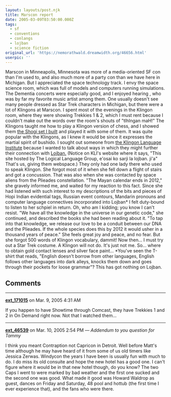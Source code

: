 ```yaml
---
layout: layouts/post.njk
title: Marscon report
date: 2005-03-09T03:50:00.000Z
tags:
  - sf
  - conventions
  - conlangs
  - lojban
  - science fiction
original_url: 'https://nemorathwald.dreamwidth.org/46656.html'
userpic: ''
---
```

Marscon in Minneapolis, Minnesota was more of a media-oriented SF con than I'm used to, and also much more of a party con than we have here in Michigan. But I appreciated the space technology track. I envy the space science room, which was full of models and computers running simulations. The Dementia concerts were especially good, and I enjoyed hearing , who was by far my favorite music artist among them. One usually doesn't see many people dressed as Star Trek characters in Michigan, but there were a lot of Klingons at Marscon. I spent most of the evenings in the Klingon room, where they were showing Trekkies 1 & 2, which I must rent because I couldn't make out the words over the room's shouts of "tlhIngan maH!" The Klingons taught me how to play a Klingon version of chess, and I showed them [the Shogi set I built](http://nemorathwald.com/games/shogi-without-the-japanese-language) and played it with some of them. It was quite popular with the Klingons, as I knew it would be since it expresses the martial spirit of bushido. I sought out someone from [the Klingon Language Institute](http://www.kli.org/) because I wanted to talk about ways in which they might further their connection with [Lojban.](http://www.lojban.org/) (Notice on KLI's website where it says, "This site hosted by The Logical Language Group, e'osai ko sarji la lojban. ji'a" That's us, giving them webspace.) They only had one lady there who used to speak Klingon. She forgot most of it when she fell down a flight of stairs and got a concussion. That was also when she was contacted by space aliens from the Plieades constellation. "The Mayan calendar ends in 2012," she gravely informed me, and waited for my reaction to this fact. Since she had listened with such interest to my descriptions of the bits and pieces of Hopi Indian evidential tags, Russian event contours, Mandarin pronouns and computer language connectives incorporated into Lojban\* I felt duty-bound to listen to her schpiel in return. Oh, who am I kidding; you know I can't resist. "We have all the knowledge in the universe in our genetic code," she continued, and described the books she had been reading about it. "To tap into that knowledge, we release our love to be a conduit between our DNA and the Plieades. If the whole species does this by 2012 it would usher in a thousand years of peace." She feels great joy and peace, and no fear. But she forgot 500 words of Klingon vocabulary, dammit! Now then... I must try out a Star Trek costume. A Klingon will not do. It's just not me. So... where to obtain gold contact lenses and silver face paint... \*You've seen the T-shirt that reads, "English doesn't borrow from other languages, English follows other languages into dark alleys, knocks them down and goes through their pockets for loose grammar"? This has got nothing on Lojban.

## Comments

---

**[ext_171015](https://www.dreamwidth.org/users/ext_171015)** on Mar. 9, 2005 4:31 AM

If you happen to have Showtime through Comcast, they have Trekkies 1 and 2 in On Demand right now. Not that I watched them...

---

**[ext_46539](https://www.dreamwidth.org/users/ext_46539)** on Mar. 10, 2005 2:54 PM — *Addendum to you question for Tammy*

I think you meant Contraption not Capricon in Detroit. Well before Matt's time although he may have heard of it from some of us old timers like Jessica Zerwas. Windycon the years I have been is usually fun with much to do. I do miss its old consuite and hope the new hotel has a good one. I can't figure where it would be in that new hotel though, do you know? The two Caps I went to were marked by bad weather and the first one sucked and the second one was good. What made it good was Howard Waldrop as guest, dances on Friday and Saturday, 48 pool and hottub (the first time I ever experience that), and the fans who were there.
